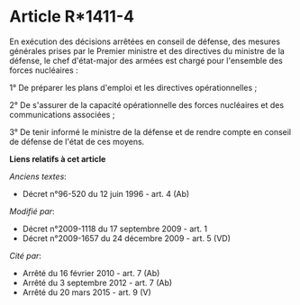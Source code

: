 # Article R*1411-4

En exécution des décisions arrêtées en conseil de défense, des mesures générales prises par le Premier ministre et des
directives du ministre de la défense, le chef d'état-major des armées est chargé pour l'ensemble des forces nucléaires : 

1° De préparer les plans d'emploi et les directives opérationnelles ; 

2° De s'assurer de la capacité opérationnelle des forces nucléaires et des communications associées ; 

3° De tenir informé le ministre de la défense et de rendre compte en conseil de défense de l'état de ces moyens.

**Liens relatifs à cet article**

_Anciens textes_:

  - Décret n°96-520 du 12 juin 1996 - art. 4 (Ab)

_Modifié par_:

  - Décret n°2009-1118 du 17 septembre 2009 - art. 1
  - Décret n°2009-1657 du 24 décembre 2009 - art. 5 (VD)

_Cité par_:

  - Arrêté du 16 février 2010 - art. 7 (Ab)
  - Arrêté du 3 septembre 2012 - art. 7 (Ab)
  - Arrêté du 20 mars 2015 - art. 9 (V)
